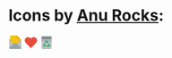 # Icons by [Anu Rocks](https://freeicons.io/profile/730):
<img src="email.png"> 
<img src="add_favorite.png"> 
<img src="remove_favorite.png"> 
